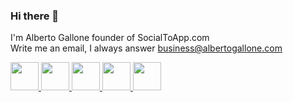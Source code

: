 ### Hi there 👋
I'm Alberto Gallone founder of SocialToApp.com<br>
Write me an email, I always answer business@albertogallone.com
<!--
**albertogallone/albertogallone** is a ✨ _special_ ✨ repository because its `README.md` (this file) appears on your GitHub profile.

Here are some ideas to get you started:

- 🔭 I’m currently working on ...
- 🌱 I’m currently learning ...
- 👯 I’m looking to collaborate on ...
- 🤔 I’m looking for help with ...
- 💬 Ask me about ...
- 📫 How to reach me: ...
- 😄 Pronouns: ...
- ⚡ Fun fact: ...
-->

 <a href="https://www.linkedin.com/in/albertogallone/" target="_blank">
  <img src="https://img.icons8.com/fluency/344/linkedin.png" width="45" height="45" />
 </a>
  
 <a href="https://www.youtube.com/nowgeektutorial" target="_blank">
  <img src="https://img.icons8.com/color/344/youtube-play.png" width="45" height="45"/>
 </a>
   
 <a href="https://t.me/alberto_gallone" target="_blank">
  <img src="https://img.icons8.com/color/344/telegram-app--v1.png" width="45" height="45"/>
 </a>
    
 <a href="https://www.instagram.com/alberto_gallone/" target="_blank">
  <img src="https://img.icons8.com/fluency/344/instagram-new.png" width="45" height="45"/>
 </a>
 
  <a href="https://tiktok.com/@albertogallone" target="_blank">
  <img src="https://img.icons8.com/color/344/tiktok--v1.png" width="45" height="45"/>
 </a>

